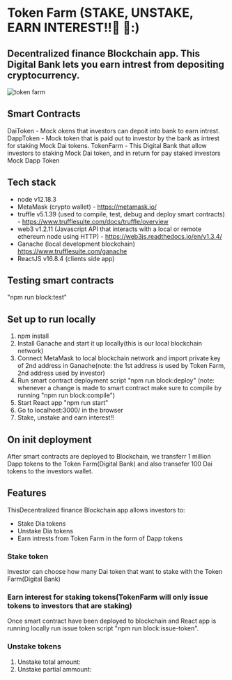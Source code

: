 # Token Farm (STAKE, UNSTAKE, EARN INTEREST!!:gem: :gem::)
## Decentralized finance Blockchain app. This Digital Bank lets you earn intrest from depositing cryptocurrency.

![token farm](https://github.com/dris1995/token_farm/blob/main/src/img/token-farm-01.png)

## Smart Contracts
DaiToken - Mock okens that investors can depoit into bank to earn intrest.
DappToken - Mock token that is paid out to investor by the bank as intrest for staking Mock Dai tokens.
TokenFarm - This Digital Bank that allow investors to staking Mock Dai token, and in return for pay staked investors Mock Dapp Token

## Tech stack
- node v12.18.3
- MetaMask (crypto wallet) - https://metamask.io/
- truffle v5.1.39 (used to compile, test, debug and deploy smart contracts) - https://www.trufflesuite.com/docs/truffle/overview
- web3 v1.2.11 (Javascript API that interacts with a local or remote ethereum node using HTTP) - https://web3js.readthedocs.io/en/v1.3.4/
- Ganache (local development blockchain) https://www.trufflesuite.com/ganache
- ReactJS v16.8.4 (clients side app)

## Testing smart contracts
"npm run block:test"

## Set up to run locally
1. npm install
2. Install Ganache and start it up locally(this is our local blockchain network)
3. Connect MetaMask to local blockchain network and import private key of 2nd address in Ganache(note: the 1st address is used by Token Farm, 2nd address used by investor)
4. Run smart contract deployment script "npm run block:deploy" (note: whenever a change is made to smart contract make sure to compile by running "npm run block:compile")
5. Start React app "npm run start"
6. Go to localhost:3000/ in the browser
7. Stake, unstake and earn interest!!

## On init deployment
After smart contracts are deployed to Blockchain, we transferr 1 million Dapp tokens to the Token Farm(Digital Bank) and also transefer 100 Dai tokens to the investors wallet.

## Features
ThisDecentralized finance Blockchain app allows investors to:
  - Stake Dia tokens
  - Unstake Dia tokens
  - Earn intrests from Token Farm in the form of Dapp tokens

### Stake token
Investor can choose how many Dai token that want to stake with the Token Farm(Digital Bank)

### Earn interest for staking tokens(TokenFarm will only issue tokens to investors that are staking)
Once smart contract have been deployed to blockchain and React app is running locally run issue token script "npm run block:issue-token".

### Unstake tokens
1. Unstake total amount: 
2. Unstake partial ammount: 




